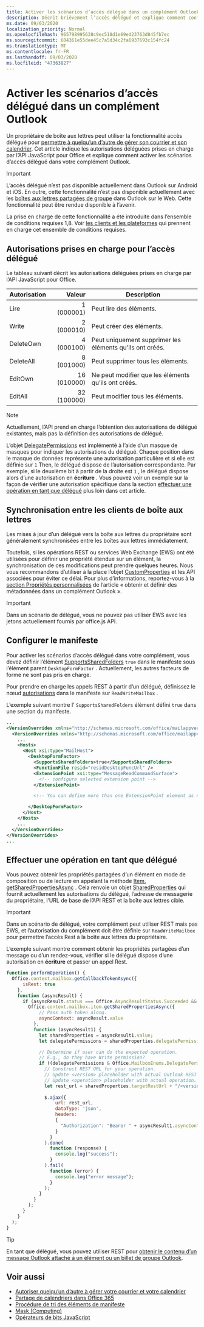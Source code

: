 ```yaml
---
title: Activer les scénarios d’accès délégué dans un complément Outlook
description: Décrit brièvement l’accès délégué et explique comment configurer la prise en charge des compléments.
ms.date: 09/03/2020
localization_priority: Normal
ms.openlocfilehash: 965798995638c9ec518d1e69ed23763d845fb7ec
ms.sourcegitcommit: 604361e55dee45c7a5d34c2fa6937693c154fc24
ms.translationtype: MT
ms.contentlocale: fr-FR
ms.lasthandoff: 09/03/2020
ms.locfileid: "47363827"
---
```

# <a name="enable-delegate-access-scenarios-in-an-outlook-add-in"></a>Activer les scénarios d’accès délégué dans un complément Outlook

Un propriétaire de boîte aux lettres peut utiliser la fonctionnalité accès délégué pour [permettre à quelqu’un d’autre de gérer son courrier et son calendrier](https://support.office.com/article/allow-someone-else-to-manage-your-mail-and-calendar-41c40c04-3bd1-4d22-963a-28eafec25926). Cet article indique les autorisations déléguées prises en charge par l’API JavaScript pour Office et explique comment activer les scénarios d’accès délégué dans votre complément Outlook.

> [!IMPORTANT]
> L’accès délégué n’est pas disponible actuellement dans Outlook sur Android et iOS. En outre, cette fonctionnalité n’est pas disponible actuellement avec les [boîtes aux lettres partagées de groupe](/microsoft-365/admin/create-groups/compare-groups?view=o365-worldwide#shared-mailboxes) dans Outlook sur le Web. Cette fonctionnalité peut être rendue disponible à l’avenir.
>
> La prise en charge de cette fonctionnalité a été introduite dans l’ensemble de conditions requises 1,8. Voir [les clients et les plateformes](../reference/requirement-sets/outlook-api-requirement-sets.md#requirement-sets-supported-by-exchange-servers-and-outlook-clients) qui prennent en charge cet ensemble de conditions requises.

## <a name="supported-permissions-for-delegate-access"></a>Autorisations prises en charge pour l’accès délégué

Le tableau suivant décrit les autorisations déléguées prises en charge par l’API JavaScript pour Office.

|Autorisation|Valeur|Description|
|---|---:|---|
|Lire|1 (000001)|Peut lire des éléments.|
|Write|2 (000010)|Peut créer des éléments.|
|DeleteOwn|4 (000100)|Peut uniquement supprimer les éléments qu’ils ont créés.|
|DeleteAll|8 (001000)|Peut supprimer tous les éléments.|
|EditOwn|16 (010000)|Ne peut modifier que les éléments qu’ils ont créés.|
|EditAll|32 (100000)|Peut modifier tous les éléments.|

> [!NOTE]
> Actuellement, l’API prend en charge l’obtention des autorisations de délégué existantes, mais pas la définition des autorisations de délégué.

L’objet [DelegatePermissions](/javascript/api/outlook/office.mailboxenums.delegatepermissions) est implémenté à l’aide d’un masque de masques pour indiquer les autorisations du délégué. Chaque position dans le masque de données représente une autorisation particulière et si elle est définie sur `1` Then, le délégué dispose de l’autorisation correspondante. Par exemple, si le deuxième bit à partir de la droite est `1` , le délégué dispose alors d’une autorisation en **écriture** . Vous pouvez voir un exemple sur la façon de vérifier une autorisation spécifique dans la section [effectuer une opération en tant que délégué](#perform-an-operation-as-delegate) plus loin dans cet article.

## <a name="sync-across-mailbox-clients"></a>Synchronisation entre les clients de boîte aux lettres

Les mises à jour d’un délégué vers la boîte aux lettres du propriétaire sont généralement synchronisées entre les boîtes aux lettres immédiatement.

Toutefois, si les opérations REST ou services Web Exchange (EWS) ont été utilisées pour définir une propriété étendue sur un élément, la synchronisation de ces modifications peut prendre quelques heures. Nous vous recommandons d’utiliser à la place l’objet [CustomProperties](/javascript/api/outlook/office.customproperties) et les API associées pour éviter ce délai. Pour plus d’informations, reportez-vous à la [section Propriétés personnalisées](metadata-for-an-outlook-add-in.md#custom-data-per-item-in-a-mailbox-custom-properties) de l’article « obtenir et définir des métadonnées dans un complément Outlook ».

> [!IMPORTANT]
> Dans un scénario de délégué, vous ne pouvez pas utiliser EWS avec les jetons actuellement fournis par office.js API.

## <a name="configure-the-manifest"></a>Configurer le manifeste

Pour activer les scénarios d’accès délégué dans votre complément, vous devez définir l’élément [SupportsSharedFolders](../reference/manifest/supportssharedfolders.md) `true` dans le manifeste sous l’élément parent `DesktopFormFactor` . Actuellement, les autres facteurs de forme ne sont pas pris en charge.

Pour prendre en charge les appels REST à partir d’un délégué, définissez le nœud [autorisations](../reference/manifest/permissions.md) dans le manifeste sur `ReadWriteMailbox` .

L’exemple suivant montre l' `SupportsSharedFolders` élément défini `true` dans une section du manifeste.

```XML
...
<VersionOverrides xmlns="http://schemas.microsoft.com/office/mailappversionoverrides" xsi:type="VersionOverridesV1_0">
  <VersionOverrides xmlns="http://schemas.microsoft.com/office/mailappversionoverrides/1.1" xsi:type="VersionOverridesV1_1">
    ...
    <Hosts>
      <Host xsi:type="MailHost">
        <DesktopFormFactor>
          <SupportsSharedFolders>true</SupportsSharedFolders>
          <FunctionFile resid="residDesktopFuncUrl" />
          <ExtensionPoint xsi:type="MessageReadCommandSurface">
            <!-- configure selected extension point -->
          </ExtensionPoint>

          <!-- You can define more than one ExtensionPoint element as needed -->

        </DesktopFormFactor>
      </Host>
    </Hosts>
    ...
  </VersionOverrides>
</VersionOverrides>
...
```

## <a name="perform-an-operation-as-delegate"></a>Effectuer une opération en tant que délégué

Vous pouvez obtenir les propriétés partagées d’un élément en mode de composition ou de lecture en appelant la méthode [Item. getSharedPropertiesAsync](../reference/objectmodel/preview-requirement-set/office.context.mailbox.item.md#methods) . Cela renvoie un objet [SharedProperties](/javascript/api/outlook/office.sharedproperties) qui fournit actuellement les autorisations du délégué, l’adresse de messagerie du propriétaire, l’URL de base de l’API REST et la boîte aux lettres cible.

> [!IMPORTANT]
> Dans un scénario de délégué, votre complément peut utiliser REST mais pas EWS, et l’autorisation du complément doit être définie sur `ReadWriteMailbox` pour permettre l’accès Rest à la boîte aux lettres du propriétaire.

L’exemple suivant montre comment obtenir les propriétés partagées d’un message ou d’un rendez-vous, vérifier si le délégué dispose d’une autorisation en **écriture** et passer un appel Rest.

```js
function performOperation() {
  Office.context.mailbox.getCallbackTokenAsync({
      isRest: true
    },
    function (asyncResult) {
      if (asyncResult.status === Office.AsyncResultStatus.Succeeded && asyncResult.value !== "") {
        Office.context.mailbox.item.getSharedPropertiesAsync({
            // Pass auth token along.
            asyncContext: asyncResult.value
          },
          function (asyncResult1) {
            let sharedProperties = asyncResult1.value;
            let delegatePermissions = sharedProperties.delegatePermissions;

            // Determine if user can do the expected operation.
            // E.g., do they have Write permission?
            if ((delegatePermissions & Office.MailboxEnums.DelegatePermissions.Write) != 0) {
              // Construct REST URL for your operation.
              // Update <version> placeholder with actual Outlook REST API version e.g. "v2.0".
              // Update <operation> placeholder with actual operation.
              let rest_url = sharedProperties.targetRestUrl + "/<version>/users/" + sharedProperties.targetMailbox + "/<operation>";
  
              $.ajax({
                  url: rest_url,
                  dataType: 'json',
                  headers:
                  {
                    "Authorization": "Bearer " + asyncResult1.asyncContext
                  }
                }
              ).done(
                function (response) {
                  console.log("success");
                }
              ).fail(
                function (error) {
                  console.log("error message");
                }
              );
            }
          }
        );
      }
    }
  );
}
```

> [!TIP]
> En tant que délégué, vous pouvez utiliser REST pour [obtenir le contenu d’un message Outlook attaché à un élément ou un billet de groupe Outlook](/graph/outlook-get-mime-message#get-mime-content-of-an-outlook-message-attached-to-an-outlook-item-or-group-post).

## <a name="see-also"></a>Voir aussi

- [Autoriser quelqu’un d’autre à gérer votre courrier et votre calendrier](https://support.office.com/article/allow-someone-else-to-manage-your-mail-and-calendar-41c40c04-3bd1-4d22-963a-28eafec25926)
- [Partage de calendriers dans Office 365](https://support.office.com/article/calendar-sharing-in-office-365-b576ecc3-0945-4d75-85f1-5efafb8a37b4)
- [Procédure de tri des éléments de manifeste](../develop/manifest-element-ordering.md)
- [Mask (Computing)](https://en.wikipedia.org/wiki/Mask_(computing))
- [Opérateurs de bits JavaScript](https://www.w3schools.com/js/js_bitwise.asp)
